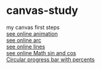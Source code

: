 # canvas-study
my canvas first steps
<br>
<a href="https://mykolajkrusser.github.io/canvas-study/animation">see online animation</a>
<br>
<a href="https://mykolajkrusser.github.io/canvas-study/arc">see online arc</a>
<br>
<a href="https://mykolajkrusser.github.io/canvas-study/lines">see online lines</a>
<br>
<a href="https://mykolajkrusser.github.io/canvas-study/Math.Sin">see online Math sin and cos</a>
<br>
<a href="https://mykolajkrusser.github.io/canvas-study/Circular-progress-bar">Circular progress bar with percents</a>
